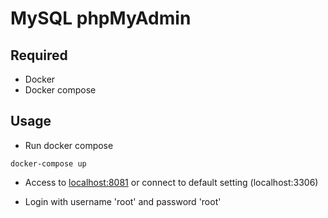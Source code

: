 # MySQL phpMyAdmin

## Required
* Docker
* Docker compose

## Usage
* Run docker compose
```shell
docker-compose up
```

* Access to [localhost:8081](http://localhost:8081/) or connect to default setting (localhost:3306)

* Login with username 'root' and password 'root'